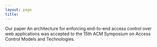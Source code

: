 ```yaml
---
layout: page
title: 
---
```

Our paper An architecture for enforcing end-to-end access control over web applications was accepted to the 15th ACM Symposium on Access Control Models and Technologies.
